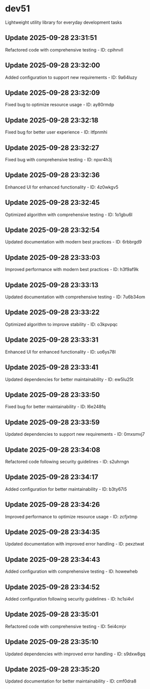 # dev51
Lightweight utility library for everyday development tasks

## Update 2025-09-28 23:31:51
Refactored code with comprehensive testing - ID: cpihnvll


## Update 2025-09-28 23:32:00
Added configuration to support new requirements - ID: 9a64luzy


## Update 2025-09-28 23:32:09
Fixed bug to optimize resource usage - ID: ay80rmdp


## Update 2025-09-28 23:32:18
Fixed bug for better user experience - ID: itfpnmhi


## Update 2025-09-28 23:32:27
Fixed bug with comprehensive testing - ID: npxr4h3j


## Update 2025-09-28 23:32:36
Enhanced UI for enhanced functionality - ID: 4z0wkgv5


## Update 2025-09-28 23:32:45
Optimized algorithm with comprehensive testing - ID: 1o1gbu6l


## Update 2025-09-28 23:32:54
Updated documentation with modern best practices - ID: 6rbbrgd9


## Update 2025-09-28 23:33:03
Improved performance with modern best practices - ID: h3f9af9k


## Update 2025-09-28 23:33:13
Updated documentation with comprehensive testing - ID: 7u6b34om


## Update 2025-09-28 23:33:22
Optimized algorithm to improve stability - ID: o3kpvpqc


## Update 2025-09-28 23:33:31
Enhanced UI for enhanced functionality - ID: uo6ys78l


## Update 2025-09-28 23:33:41
Updated dependencies for better maintainability - ID: ew5lu25t


## Update 2025-09-28 23:33:50
Fixed bug for better maintainability - ID: l6e248fq


## Update 2025-09-28 23:33:59
Updated dependencies to support new requirements - ID: 0mxsmvj7


## Update 2025-09-28 23:34:08
Refactored code following security guidelines - ID: s2uhrngn


## Update 2025-09-28 23:34:17
Added configuration for better maintainability - ID: b3ty67i5


## Update 2025-09-28 23:34:26
Improved performance to optimize resource usage - ID: zcfjxtmp


## Update 2025-09-28 23:34:35
Updated documentation with improved error handling - ID: pexztwat


## Update 2025-09-28 23:34:43
Added configuration with comprehensive testing - ID: howewheb


## Update 2025-09-28 23:34:52
Added configuration following security guidelines - ID: hc1si4vl


## Update 2025-09-28 23:35:01
Refactored code with comprehensive testing - ID: 5ei4cmjv


## Update 2025-09-28 23:35:10
Updated dependencies with improved error handling - ID: s9dxw8gq


## Update 2025-09-28 23:35:20
Updated documentation for better maintainability - ID: cmf0dra8

